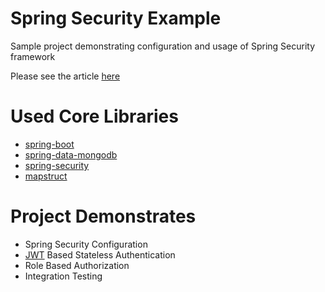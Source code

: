 # Spring Security Example

Sample project demonstrating configuration and usage of Spring Security framework

Please see the article [here](https://www.toptal.com/spring/spring-security-tutorial)

# Used Core Libraries

- [spring-boot](https://spring.io/projects/spring-boot)
- [spring-data-mongodb](https://spring.io/projects/spring-data-mongodb)
- [spring-security](https://spring.io/projects/spring-security)
- [mapstruct](https://mapstruct.org)

# Project Demonstrates

- Spring Security Configuration
- [JWT](https://jwt.io) Based Stateless Authentication
- Role Based Authorization
- Integration Testing
